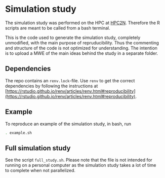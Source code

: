 # Simulation study
The simulation study was performed on the HPC at [HPC2N](https://www.hpc2n.umu.se/). Therefore the R scripts are meant to be called from a bash terminal. 

This is the code used to generate the simulation study, completely unmodified, with the main purpose of repruducibility. Thus the commenting and structure of the code is not optimized for understanding. The intention is to upload a MWE of the main ideas behind the study in a separate folder.

## Dependencies
The repo contains an `renv.lock`-file. Use `renv` to get the correct dependencies by following the instructions at [https://rstudio.github.io/renv/articles/renv.html#reproducibility](https://rstudio.github.io/renv/articles/renv.html#reproducibility).

## Example
To reproduce an example of the simulation study, in bash, run 

```bash
. example.sh
```

## Full simulation study 
See the script `full_study.sh`. Please note that the file is not intended for running on a personal computer as the simulation study takes a lot of time to complete when not parallelized.
